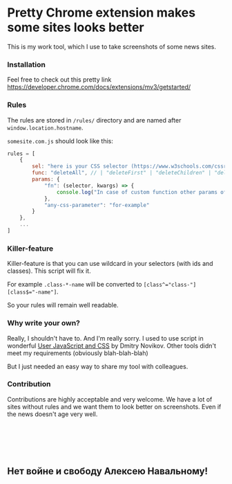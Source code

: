 # Pretty Chrome extension makes some sites looks better
This is my work tool, which I use to take screenshots of some news sites.

### Installation
Feel free to check out this pretty link https://developer.chrome.com/docs/extensions/mv3/getstarted/

### Rules
The rules are stored in `/rules/` directory and are named after `window.location.hostname`.

`somesite.com.js` should look like this:
```javascript
rules = [
    {
        sel: "here is your CSS selector (https://www.w3schools.com/cssref/css_selectors.asp)",
        func: "deleteAll", // | "deleteFirst" | "deleteChildren" | "deleteParent" | "css" | "custom"
        params: {
            "fn": (selector, kwargs) => {
                console.log("In case of custom function other params of rule will be passed to it as object 'kwargs'")
            },
            "any-css-parameter": "for-example"
        }
    },
    ...
]
```

### Killer-feature
Killer-feature is that you can use wildcard in your selectors (with ids and classes). This script will fix it.

For example `.class-*-name` will be converted to `[class^="class-"][class$="-name"]`.

So your rules will remain well readable.

### Why write your own?
Really, I shouldn't have to. And I'm really sorry.
I used to use script in wonderful [User JavaScript and CSS](https://chrome.google.com/webstore/detail/user-javascript-and-css/nbhcbdghjpllgmfilhnhkllmkecfmpld) by Dmitry Novikov.
Other tools didn't meet my requirements (obviously blah-blah-blah)

But I just needed an easy way to share my tool with colleagues.

### Contribution
Contributions are highly acceptable and very welcome. We have a lot of sites without rules and we want them to look better on screenshots. Even if the news doesn't age very well.

<br/><br/><br/><br/>
## Нет войне и свободу Алексею Навальному!
